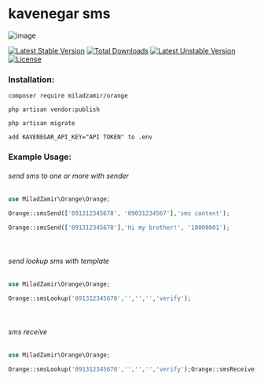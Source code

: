 # kavenegar sms

![image](https://panel.kavenegar.com/public/images/Kavenegar-Newface.png)

[![Latest Stable Version](https://poser.pugx.org/miladzamir/orange/v)](//packagist.org/packages/miladzamir/orange) [![Total Downloads](https://poser.pugx.org/miladzamir/orange/downloads)](//packagist.org/packages/miladzamir/orange) [![Latest Unstable Version](https://poser.pugx.org/miladzamir/orange/v/unstable)](//packagist.org/packages/miladzamir/orange) [![License](https://poser.pugx.org/miladzamir/orange/license)](//packagist.org/packages/miladzamir/orange)

### Installation:
```
composer require miladzamir/orange

php artisan vendor:publish

php artisan migrate

add KAVENEGAR_API_KEY="API TOKEN" to .env

```

### Example Usage:

###### send sms to one or more with sender
```php
use MiladZamir\Orange\Orange;

Orange::smsSend(['091312345678', '09031234567'],'sms content');

Orange::smsSend(['091312345678'],'Hi my brother!', '10000001');

```

<br>

###### send lookup sms with template
```php
use MiladZamir\Orange\Orange;

Orange::smsLookup('091312345678','','','','verify');

```

<br>

###### sms receive
```php
use MiladZamir\Orange\Orange;

Orange::smsLookup('091312345678','','','','verify');Orange::smsReceive('100000000005',true);
```

